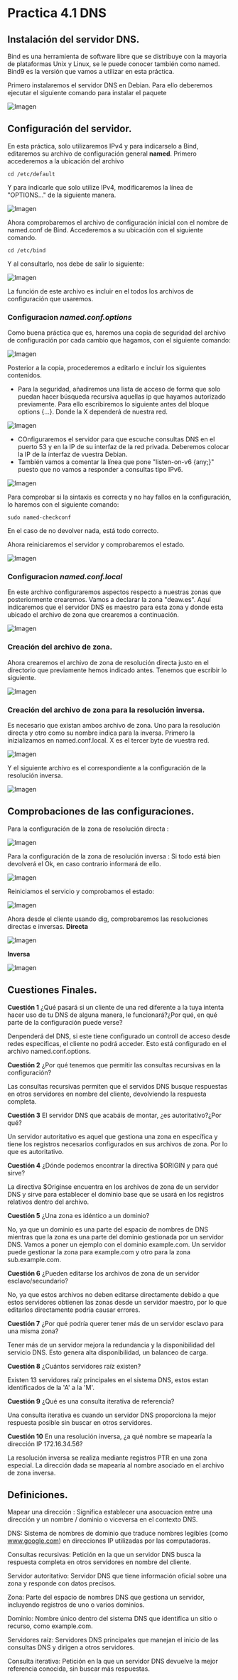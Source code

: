 # Practica 4.1 DNS

## Instalación del servidor DNS. 
Bind es una herramienta de software libre que se distribuye con la mayoria de plataformas Unix y Linux, se le puede conocer también como named. 
Bind9 es la versión que vamos a utilizar en esta práctica. 

Primero instalaremos el servidor DNS en Debian. Para ello deberemos ejecutar el siguiente comando para instalar el paquete

![Imagen](assets/1instalarbind.png)

## Configuración del servidor. 
En esta práctica, solo utilizaremos IPv4 y para indicarselo a Bind, editaremos su archivo de configuración general **named**. 
Primero accederemos a la ubicación del archivo 
```console
cd /etc/default
```

Y para indicarle que solo utilize IPv4, modificaremos la línea de "OPTIONS..." de la siguiente manera. 

![Imagen](assets/2archivonamed.png)

Ahora comprobaremos el archivo de configuración inicial con el nombre de named.conf de Bind. Accederemos a su ubicación con el siguiente comando. 

```console
cd /etc/bind
```

Y al consultarlo, nos debe de salir lo siguiente: 

![Imagen](assets/3namedconf.png)

La función de este archivo es incluir en el todos los archivos de configuración que usaremos. 


### Configuracion *named.conf.options*
Como buena práctica que es, haremos una copia de seguridad del archivo de configuración por cada cambio que hagamos, con el siguiente comando: 

![Imagen](assets/4copiaseguridad.png)

Posterior a la copia, procederemos a editarlo e incluir los siguientes contenidos.
- Para la seguridad, añadiremos una lista de acceso de forma que solo puedan hacer búsqueda recursiva aquellas ip que hayamos autorizado previamente. Para ello escribiremos lo siguiente antes del bloque options {...}. Donde la X dependerá de nuestra red. 

![Imagen](assets/6aclnamedconfoption.png)

- COnfiguraremos el servidor para que escuche consultas DNS en el puerto 53 y en la IP de su interfaz de la red privada. Deberemos colocar la IP de la interfaz de vuestra Debian. 
- También vamos a comentar la línea que pone "listen-on-v6 {any;}" puesto que no vamos a responder a consultas tipo IPv6. 

![Imagen](assets/5namedconfoptions.png)

Para comprobar si la sintaxis es correcta y no hay fallos en la configuración, lo haremos con el siguiente comando: 

```console
sudo named-checkconf
```

En el caso de no devolver nada, está todo correcto.

Ahora reiniciaremos el servidor y comprobaremos el estado.

![Imagen](assets/7restartstatus.png)

### Configuracion *named.conf.local*
En este archivo configuraremos aspectos respecto a nuestras zonas que posteriormente crearemos. Vamos a declarar la zona "deaw.es". Aquí indicaremos que el servidor DNS es maestro para esta zona y donde esta ubicado el archivo de zona que crearemos a continuación. 

![Imagen](assets/8namedconflocal.png)


### Creación del archivo de zona. 
Ahora crearemos el archivo de zona de resolución directa justo en el directorio que previamente hemos indicado antes. Tenemos que escribir lo siguiente. 

![Imagen](assets/9dbdeawes.png)

### Creación del archivo de zona para la resolución inversa. 
Es necesario que existan ambos archivo de zona. Uno para la resolución directa y otro como su nombre indica para la inversa. Primero la inizializamos en named.conf.local. X es el tercer byte de vuestra red.

![Imagen](assets/10namedconflocal2.png)

Y el siguiente archivo es el correspondiente a la configuración de la resolución inversa.

![Imagen](assets/11db115.168.192.png)

## Comprobaciones de las configuraciones. 
Para la configuración de la zona de resolución directa :

![Imagen](assets/12checkzone1.png)

Para la configuración de la zona de resolución inversa :
Si todo está bien devolverá el Ok, en caso contrario informará de ello. 

![Imagen](assets/13checkzone2.png)

Reiniciamos el servicio y comprobamos el estado:

![Imagen](assets/14restartstatus.png)

Ahora desde el cliente usando dig, comprobaremos las resoluciones directas e inversas. 
**Directa**

![Imagen](assets/15comprobacion1.png)

**Inversa**

![Imagen](assets/16comprobacion2.png)


## Cuestiones Finales. 


**Cuestión 1**
¿Qué pasará si un cliente de una red diferente a la tuya intenta hacer uso de tu DNS de alguna manera, le funcionará?¿Por qué, en qué parte de la configuración puede verse?

Denpenderá del DNS, si este tiene configurado un controll de acceso desde redes específicas, el cliente no podrá acceder. Esto está configurado en el archivo named.conf.options. 

**Cuestión 2**
¿Por qué tenemos que permitir las consultas recursivas en la configuración?

Las consultas recursivas permiten que el servidos DNS busque respuestas en otros servidores en nombre del cliente, devolviendo la respuesta completa. 


**Cuestión 3**
El servidor DNS que acabáis de montar, ¿es autoritativo?¿Por qué?

Un servidor autoritativo es aquel que gestiona una zona en específica y tiene los registros necesarios configurados en sus archivos de zona. Por lo que es autoritativo. 


**Cuestión 4**
¿Dónde podemos encontrar la directiva $ORIGIN y para qué sirve?

La directiva $Originse encuentra en los archivos de zona de un servidor DNS y sirve para establecer el dominio base que se usará en los registros relativos dentro del archivo. 


**Cuestión 5**
¿Una zona es idéntico a un dominio?

No, ya que un dominio es una parte del espacio de nombres de DNS mientras que la zona es una parte del dominio gestionada por un servidor DNS. 
Vamos a poner un ejemplo con el dominio example.com. Un servidor puede gestionar la zona para example.com y otro para la zona sub.example.com. 


**Cuestión 6**
¿Pueden editarse los archivos de zona de un servidor esclavo/secundario?

No, ya que estos archivos no deben editarse directamente debido a que estos servidores obtienen las zonas desde un servidor maestro, por lo que editarlos directamente podría causar errores. 


**Cuestión 7**
¿Por qué podría querer tener más de un servidor esclavo para una misma zona?

Tener más de un servidor mejora la redundancia y la disponibilidad del servicio DNS. Esto genera alta disponibilidad, un balanceo de carga.


**Cuestión 8**
¿Cuántos servidores raíz existen?

Existen 13 servidores raíz principales en el sistema DNS, estos estan identificados de la 'A' a la 'M'. 


**Cuestión 9**
¿Qué es una consulta iterativa de referencia?

Una consulta iterativa es cuando un servidor DNS proporciona la mejor respuesta posible sin buscar en otros servidores. 


**Cuestión 10**
En una resolución inversa, ¿a qué nombre se mapearía la dirección IP 172.16.34.56?

La resolución inversa se realiza mediante registros PTR en una zona especial. La dirección dada se mapearía al nombre asociado en el archivo de zona inversa. 



## Definiciones. 
Mapear una dirección : Significa establecer una asocuacion entre una dirección y un nombre / dominio o viceversa en el contexto DNS. 

DNS: Sistema de nombres de dominio que traduce nombres legibles (como www.google.com) en direcciones IP utilizadas por las computadoras.

Consultas recursivas: Petición en la que un servidor DNS busca la respuesta completa en otros servidores en nombre del cliente.

Servidor autoritativo: Servidor DNS que tiene información oficial sobre una zona y responde con datos precisos.

Zona: Parte del espacio de nombres DNS que gestiona un servidor, incluyendo registros de uno o varios dominios.

Dominio: Nombre único dentro del sistema DNS que identifica un sitio o recurso, como example.com.

Servidores raíz: Servidores DNS principales que manejan el inicio de las consultas DNS y dirigen a otros servidores.

Consulta iterativa: Petición en la que un servidor DNS devuelve la mejor referencia conocida, sin buscar más respuestas.
